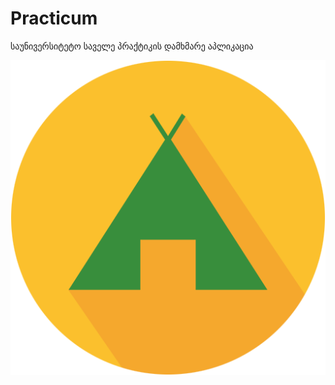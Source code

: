 # Practicum
საუნივერსიტეტო საველე პრაქტიკის დამხმარე აპლიკაცია

![Practicum][logo]

[logo]: https://github.com/gati3478/Practicum/blob/master/icons/ic_logo.png "Practicum Logo"
